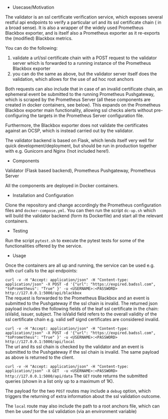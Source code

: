 * Usecase/Motivation

The validator is an ssl certificate verification service, which exposes several restful api endpoints to verify a particular url and its ssl certificate chain ( in a broad sense). It is also a wrapper of the widely used Prometheus Blackbox exporter, and is itself also a Prometheus exporter as it re-exports the (modified) Blackbox metrics. 

You can do the following:
1. validate a url/ssl certificate chain  with a POST request to the validator server which is forwarded to a running instance of the Prometheus Blackbox exporter
2. you can do the same as above, but the validator server itself does the validation, which allows for the use of ad hoc root anchors

Both requests can also include that in case of an invalid certificate chain, an ephemeral event be submitted to the running Prometheus Pushgateway, which is scraped by the Prometheus Server (all these components are created in docker containers, see below).
This expands on the Prometheus Blackbox exporter main functionality, allowing ssl checks alerts without pre-configuring the targets in the Prometheus Server configuration file.

Furthermore, the Blackbox exporter does not validate the certificates against an OCSP, which is instead carried out by the validator. 

The validator backend is based on Flask, which lends itself very well for quick development/deployment, but should be run in production together with e.g. Gunicorn and Nginx (!not included here!).

* Components

Validator (Flask based backend), Prometheus Pushgateway,  Prometheus Server

All the components are deployed in Docker containers. 

* Installation and Configuration

Clone the repository and change accordingly the Prometheus configuration files and `docker-compose.yml`. You can then run the script `dc-up.sh` which will build the validator backend (form its Dockerfile) and start all the relevant containers.

* Testing

Run the script `pytest.sh` to execute the pytest tests for some of the functionalities offered by the service.

* Usage

Once the containers are all up and running, the service can be used e.g. with curl calls to the api endpoints:

`curl -v -H "Accept: application/json" -H "Content-type: application/json" -X POST -d '{"url": "https://expired.badssl.com", "toPrometheus": "True" }' -u <USERNAME>:<PASSWORD> http://127.0.0.1:5000/api/blackbox`  
The request is forwarded to the Prometheus Blackbox and an event is submitted to the Pushgateway if the ssl chain is invalid.
The returned json payload includes the following fields of the leaf ssl certificate in the chain: isValid, issuer, subject. 
The isValid field refers to the overall validity of the ssl certificate chain e.g. valid self signd certificates are considered invalid. 

`curl -v -H "Accept: application/json" -H "Content-type: application/json" -X POST -d '{"url": "https://expired.badssl.com", "toPrometheus": "True" }' -u <USERNAME>:<PASSWORD> http://127.0.0.1:5000/api/local`  
The url and its ssl chain is checked by the validator and an event is submitted to the Pushgateway if the ssl chain is invalid.
The same payload as above is returned to the client.

`curl -v -H "Accept: application/json" -H "Content-type: application/json" -X GET  -u <USERNAME>:<PASSWORD> http://127.0.0.1:5000/api/data`
The `GET` route returns the submitted queries (shown in a list only up to a maximum of 1K). 

The payload for the two `POST` routes may include a `debug` option, which triggers the returning of extra information about the ssl validation outcome. 

The `local` route may also include the path to a root anchors file, which can then be used for the ssl validation (via an environment variable)


